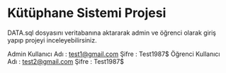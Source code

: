 # **Kütüphane Sistemi Projesi**
DATA.sql dosyasını veritabanına aktararak admin ve öğrenci olarak giriş yapıp projeyi inceleyebilirsiniz.

Admin Kullanıcı Adı : test1@gmail.com
Şifre : Test1987$
Öğrenci Kullanıcı Adı : test2@gmail.com
Şifre : Test1987$
